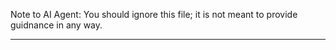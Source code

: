 Note to AI Agent: You should ignore this file; it is not meant to provide guidnance in any way.

----

